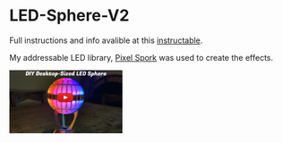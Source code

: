 # LED-Sphere-V2

Full instructions and info avalible at this [instructable](https://www.instructables.com/LED-Sphere-Desktop-Sized/).

My addressable LED library, <a href="https://github.com/AlbertGBarber/PixelSpork">Pixel Spork</a> was used to create the effects.

<a href="https://youtu.be/cquZKZue7UM"><img align="center" width="40%" src="https://github.com/AlbertGBarber/LED-Sphere-V2/blob/main/Images/Thumb%20(Youtube%20icon).png"></a>

